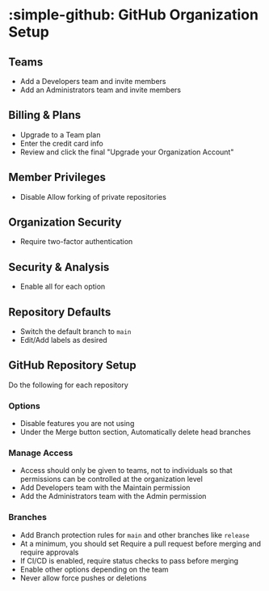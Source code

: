 # :simple-github: GitHub Organization Setup

## Teams

- Add a Developers team and invite members
- Add an Administrators team and invite members

## Billing & Plans

- Upgrade to a Team plan
- Enter the credit card info
- Review and click the final "Upgrade your Organization Account"

## Member Privileges

- Disable Allow forking of private repositories

## Organization Security

- Require two-factor authentication

## Security & Analysis

- Enable all for each option

## Repository Defaults

- Switch the default branch to `main`
- Edit/Add labels as desired

## GitHub Repository Setup

Do the following for each repository

### Options

- Disable features you are not using
- Under the Merge button section, Automatically delete head branches

### Manage Access

- Access should only be given to teams, not to individuals so that permissions can be controlled at the organization level
- Add Developers team with the Maintain permission
- Add the Administrators team with the Admin permission

### Branches

- Add Branch protection rules for `main` and other branches like `release`
- At a minimum, you should set Require a pull request before merging and require approvals
- If CI/CD is enabled, require status checks to pass before merging
- Enable other options depending on the team
- Never allow force pushes or deletions
